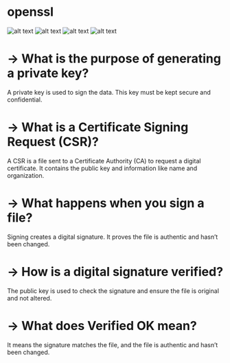 # openssl

![alt text](image1.png) 
![alt text](image2.png) 
![alt text](image3.png) 
![alt text](image4.png)


# -> What is the purpose of generating a private key?

A private key is used to sign the data. This key must be kept secure and confidential.
  
# -> What is a Certificate Signing Request (CSR)?

A CSR is a file sent to a Certificate Authority (CA) to request a digital certificate. It contains the public key and information like name and organization.

# -> What happens when you sign a file?

Signing creates a digital signature. It proves the file is authentic and hasn’t been changed.

# -> How is a digital signature verified?

The public key is used to check the signature and ensure the file is original and not altered.

# -> What does Verified OK mean?

It means the signature matches the file, and the file is authentic and hasn’t been changed.



